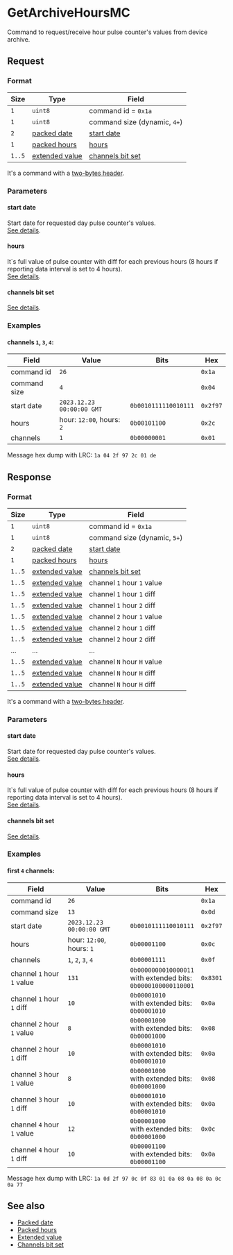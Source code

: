 # GetArchiveHoursMC

Command to request/receive hour pulse counter's values from device archive.


## Request

### Format

| Size   | Type                                         | Field                                            |
| ------ | -------------------------------------------- | ------------------------------------------------ |
| `1`    | `uint8`                                      | command id = `0x1a`                              |
| `1`    | `uint8`                                      | command size (dynamic, `4+`)                     |
| `2`    | [packed date](../types.md#packed-date)       | [start date](#start-date)                        |
| `1`    | [packed hours](../types.md#packed-hours)     | [hours](#hours)                                  |
| `1..5` | [extended value](../types.md#extended-value) | [channels bit set](../types.md#channels-bit-set) |

It's a command with a [two-bytes header](../message.md#command-with-a-two-bytes-header).

### Parameters

#### **start date**

Start date for requested day pulse counter's values.
<br/>
[See details](../types.md#packed-date).

#### **hours**

It`s full value of pulse counter with diff for each previous hours (8 hours if reporting data interval is set to 4 hours).
<br/>
[See details](../types.md#packed-hours).

#### **channels bit set**

[See details](../types.md#channels-bit-set).

### Examples

#### channels `1`, `3`, `4`:

| Field        | Value                     | Bits                 | Hex      |
| ------------ | ------------------------- | -------------------- | -------- |
| command id   | `26`                      |                      | `0x1a`   |
| command size | `4`                       |                      | `0x04`   |
| start date   | `2023.12.23 00:00:00 GMT` | `0b0010111110010111` | `0x2f97` |
| hours        | hour: `12:00`, hours: `2` | `0b00101100`         | `0x2c`   |
| channels     | `1`                       | `0b00000001`         | `0x01`   |

Message hex dump with LRC: `1a 04 2f 97 2c 01 de`


## Response

### Format

| Size   | Type                                         | Field                                            |
| ------ | -------------------------------------------- | ------------------------------------------------ |
| `1`    | `uint8`                                      | command id = `0x1a`                              |
| `1`    | `uint8`                                      | command size (dynamic, `5+`)                     |
| `2`    | [packed date](../types.md#packed-date)       | [start date](#start-date)                        |
| `1`    | [packed hours](../types.md#packed-hours)     | [hours](#hours)                                  |
| `1..5` | [extended value](../types.md#extended-value) | [channels bit set](../types.md#channels-bit-set) |
| `1..5` | [extended value](../types.md#extended-value) | channel `1` hour `1` value                       |
| `1..5` | [extended value](../types.md#extended-value) | channel `1` hour `1` diff                        |
| `1..5` | [extended value](../types.md#extended-value) | channel `1` hour `2` diff                        |
| `1..5` | [extended value](../types.md#extended-value) | channel `2` hour `1` value                       |
| `1..5` | [extended value](../types.md#extended-value) | channel `2` hour `1` diff                        |
| `1..5` | [extended value](../types.md#extended-value) | channel `2` hour `2` diff                        |
| ...    | ...                                          | ...                                              |
| `1..5` | [extended value](../types.md#extended-value) | channel `N` hour `H` value                       |
| `1..5` | [extended value](../types.md#extended-value) | channel `N` hour `H` diff                        |
| `1..5` | [extended value](../types.md#extended-value) | channel `N` hour `H` diff                        |

It's a command with a [two-bytes header](../message.md#command-with-a-two-bytes-header).

### Parameters

#### **start date**

Start date for requested day pulse counter's values.
<br/>
[See details](../types.md#packed-date).

#### **hours**

It`s full value of pulse counter with diff for each previous hours (8 hours if reporting data interval is set to 4 hours).
<br/>
[See details](../types.md#packed-hours).

#### **channels bit set**

[See details](../types.md#channels-bit-set).

### Examples

#### first `4` channels:

| Field                      | Value                     | Bits                                                                  | Hex      |
| -------------------------- | ------------------------- | --------------------------------------------------------------------- | -------- |
| command id                 | `26`                      |                                                                       | `0x1a`   |
| command size               | `13`                      |                                                                       | `0x0d`   |
| start date                 | `2023.12.23 00:00:00 GMT` | `0b0010111110010111`                                                  | `0x2f97` |
| hours                      | hour: `12:00`, hours: `1` | `0b00001100`                                                          | `0x0c`   |
| channels                   | `1`, `2`, `3`, `4`        | `0b00001111`                                                          | `0x0f`   |
| channel `1` hour `1` value | `131`                     | `0b0000000010000011`<br/>with extended bits:<br/>`0b0000100000110001` | `0x8301` |
| channel `1` hour `1` diff  | `10`                      | `0b00001010`<br/>with extended bits:<br/>`0b00001010`                 | `0x0a`   |
| channel `2` hour `1` value | `8`                       | `0b00001000`<br/>with extended bits:<br/>`0b00001000`                 | `0x08`   |
| channel `2` hour `1` diff  | `10`                      | `0b00001010`<br/>with extended bits:<br/>`0b00001010`                 | `0x0a`   |
| channel `3` hour `1` value | `8`                       | `0b00001000`<br/>with extended bits:<br/>`0b00001000`                 | `0x08`   |
| channel `3` hour `1` diff  | `10`                      | `0b00001010`<br/>with extended bits:<br/>`0b00001010`                 | `0x0a`   |
| channel `4` hour `1` value | `12`                      | `0b00001000`<br/>with extended bits:<br/>`0b00001000`                 | `0x0c`   |
| channel `4` hour `1` diff  | `10`                      | `0b00001100`<br/>with extended bits:<br/>`0b00001100`                 | `0x0a`   |

Message hex dump with LRC: `1a 0d 2f 97 0c 0f 83 01 0a 08 0a 08 0a 0c 0a 77`


## See also

* [Packed date](../types.md#packed-date)
* [Packed hours](../types.md#packed-hours)
* [Extended value](../types.md#extended-value)
* [Channels bit set](../types.md#channels-bit-set)
